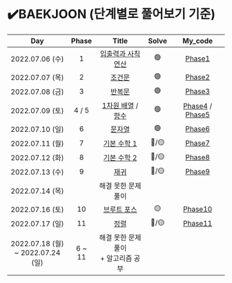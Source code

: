 

# ✔️BAEKJOON (단계별로 풀어보기 기준)



|                   Day                    | Phase  |                            Title                             | Solve |                 My_code                 |
| :--------------------------------------: | :----: | :----------------------------------------------------------: | :---: | :-------------------------------------: |
|             2022.07.06 (수)              |   1    |     [입출력과 사칙연산](https://www.acmicpc.net/step/1)      |   🟢   |           [Phase1](./Phase1)            |
|             2022.07.07 (목)              |   2    |          [ 조건문](https://www.acmicpc.net/step/4)           |   🟢   |           [Phase2](./Phase2)            |
|             2022.07.08 (금)              |   3    |           [반복문](https://www.acmicpc.net/step/3)           |   🟢   |           [Phase3](./Phase3)            |
|             2022.07.09 (토)              | 4 / 5  | [1차원 배열](https://www.acmicpc.net/step/6) / [함수](https://www.acmicpc.net/step/5) |   🟢   | [Phase4](./Phase4) / [Phase5](./Phase5) |
|             2022.07.10 (일)              |   6    |           [문자열](https://www.acmicpc.net/step/7)           |   🟢   |           [Phase6](./Phase6)            |
|             2022.07.11 (월)              |   7    |        [ 기본 수학 1](https://www.acmicpc.net/step/8)        |  🔴/🟡  |           [Phase7](./Phase7)            |
|             2022.07.12 (화)              |   8    |        [기본 수학 2](https://www.acmicpc.net/step/10)        |  🔴/🟡  |           [Phase8](./Phase8)            |
|             2022.07.13 (수)              |   9    |           [재귀](https://www.acmicpc.net/step/19)            |  🔴/🟡  |           [Phase9](./Phase9)            |
|             2022.07.14 (목)              |        |                      해결 못한 문제풀이                      |       |                                         |
|             2022.07.16 (토)              |   10   |        [브루트 포스](https://www.acmicpc.net/step/22)        |   🟡   |          [Phase10](./Phase10)           |
|             2022.07.17 (일)              |   11   |            [정렬](https://www.acmicpc.net/step/9)            |  🔴/🟡  |          [Phase11](./Phase11)           |
| 2022.07.18 (월) <br /> ~ 2022.07.24 (일) | 6 ~ 11 |           해결 못한 문제풀이<br /> + 알고리즘 공부           |       |                                         |

